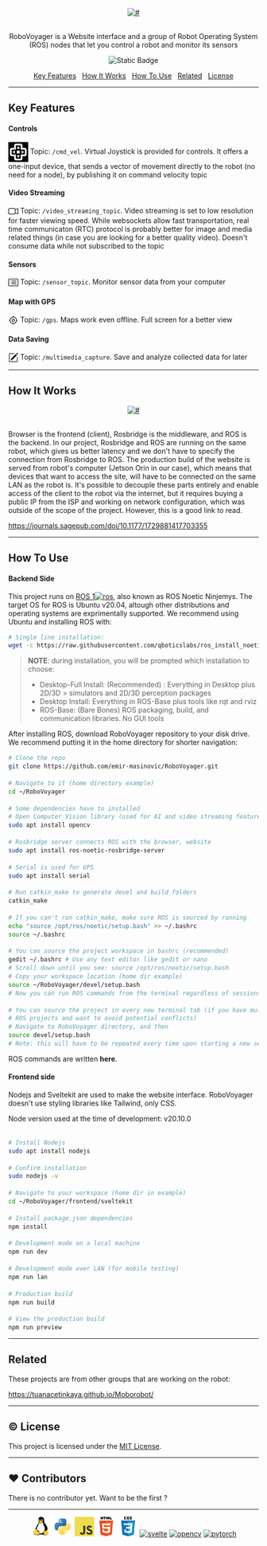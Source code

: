 <!-- ![RoboVoyager2](https://github.com/emir-masinovic/RoboVoyager/assets/80472569/c17de3c4-34ff-4b23-a62f-9f810c1693a0) -->

<div align="center">
     <a href="#">
        <img src="https://github.com/emir-masinovic/RoboVoyager/assets/80472569/c17de3c4-34ff-4b23-a62f-9f810c1693a0" alt="#">
     </a>
     <br>
     <br>
     <p>RoboVoyager is a Website interface and a group of Robot Operating System (ROS) nodes that let you control a robot and monitor its sensors</p>
     <img alt="Static Badge" src="https://img.shields.io/badge/license-MIT-blue">
</div>

<!-- <br> -->

<p align="center">
  <a href="#key-features">Key Features</a>&nbsp;&nbsp;
  <a href="#how-it-works">How It Works</a>&nbsp;&nbsp;
  <a href="#how-to-use">How To Use</a>&nbsp;&nbsp;
  <!-- <a href="#credits">Credits</a>&nbsp;&nbsp; -->
  <a href="#related">Related</a>&nbsp;&nbsp;
  <a href="#license">License</a>
</p>

---

## Key Features

<!-- - Controls: virtual joystick that updates <code>cmd_vel</code> topic and moves the robot
- Video Streaming: doesn't consume data while not subscribed to the topic
- Sensor Monitoring: extract basic sensors from the computer, as well as GPS coordinates
- Offline Maps and Orientation: find the robot's position even while offine
- [KaTeX](https://khan.github.io/KaTeX/)
- Data Saving: collects data from Lidar, Zed2, GPS
- Rosbridge Websockets: full duplex for data communication between website and ROS
- Cross platform -->

<h4>Controls</h4>
<p>
<img src="./controls.svg" style="vertical-align:middle; filter:invert(1);">
Topic: <code>/cmd_vel</code>. Virtual Joystick is provided for controls. It offers a one-input device, that sends a vector of movement directly to the robot (no need for a node), by publishing it on command velocity topic
</p>

<h4>Video Streaming</h4>
<p>
<svg 
    xmlns="http://www.w3.org/2000/svg" 
    fill="currentColor" 
    class="bi bi-camera-video" 
    viewBox="0 0 16 16" width="20" height="20" style="vertical-align: middle;"
    ><path fill-rule="evenodd" d="M0 5a2 2 0 0 1 2-2h7.5a2 2 0 0 1 1.983 1.738l3.11-1.382A1 1 0 0 1 16 4.269v7.462a1 1 0 0 1-1.406.913l-3.111-1.382A2 2 0 0 1 9.5 13H2a2 2 0 0 1-2-2zm11.5 5.175 3.5 1.556V4.269l-3.5 1.556zM2 4a1 1 0 0 0-1 1v6a1 1 0 0 0 1 1h7.5a1 1 0 0 0 1-1V5a1 1 0 0 0-1-1z" />
</svg>
Topic: <code>/video_streaming_topic</code>. Video streaming is set to low resolution for faster viewing speed. While websockets allow fast transportation, real time communicaton (RTC) protocol is probably better for image and media related things (in case you are looking for a better quality video). Doesn't consume data while not subscribed to the topic 
</p>

<h4>Sensors</h4>
<p>
<svg
    xmlns="http://www.w3.org/2000/svg"
    fill="currentColor"
    class="bi bi-card-list"
    viewBox="0 0 16 16"
    width="20" height="20" style="vertical-align: middle;"
><path
    d="M14.5 3a.5.5 0 0 1 .5.5v9a.5.5 0 0 1-.5.5h-13a.5.5 0 0 1-.5-.5v-9a.5.5 0 0 1 .5-.5zm-13-1A1.5 1.5 0 0 0 0 3.5v9A1.5 1.5 0 0 0 1.5 14h13a1.5 1.5 0 0 0 1.5-1.5v-9A1.5 1.5 0 0 0 14.5 2z"
/><path
    d="M5 8a.5.5 0 0 1 .5-.5h7a.5.5 0 0 1 0 1h-7A.5.5 0 0 1 5 8m0-2.5a.5.5 0 0 1 .5-.5h7a.5.5 0 0 1 0 1h-7a.5.5 0 0 1-.5-.5m0 5a.5.5 0 0 1 .5-.5h7a.5.5 0 0 1 0 1h-7a.5.5 0 0 1-.5-.5m-1-5a.5.5 0 1 1-1 0 .5.5 0 0 1 1 0M4 8a.5.5 0 1 1-1 0 .5.5 0 0 1 1 0m0 2.5a.5.5 0 1 1-1 0 .5.5 0 0 1 1 0"
/>
</svg>
Topic: <code>/sensor_topic</code>. Monitor sensor data from your computer
</p>

<h4>Map with GPS</h4>
<p>
<svg 
    viewBox="0 0 24 24" 
    fill="none" 
    xmlns="http://www.w3.org/2000/svg"
    width="20" height="20" style="vertical-align: middle;"><g id="SVGRepo_bgCarrier" stroke-width="0"></g><g id="SVGRepo_tracerCarrier" stroke-linecap="round" stroke-linejoin="round"></g><g id="SVGRepo_iconCarrier"><path d="M20 12C20 16.4183 16.4183 20 12 20C7.58172 20 4 16.4183 4 12C4 7.58172 7.58172 4 12 4C16.4183 4 20 7.58172 20 12Z" stroke="currentColor" stroke-width="1.5"></path><path d="M15 12C15 13.6569 13.6569 15 12 15C10.3431 15 9 13.6569 9 12C9 10.3431 10.3431 9 12 9C13.6569 9 15 10.3431 15 12Z" stroke="currentColor" stroke-width="1.5"></path><path d="M2 12L4 12" stroke="currentColor" stroke-width="1.5" stroke-linecap="round"></path><path d="M20 12L22 12" stroke="currentColor" stroke-width="1.5" stroke-linecap="round"></path><path d="M12 4V2" stroke="currentColor" stroke-width="1.5" stroke-linecap="round"></path><path d="M12 22V20" stroke="currentColor" stroke-width="1.5" stroke-linecap="round"></path></g>
</svg>
Topic: <code>/gps</code>. Maps work even offline. Full screen for a better view
</p>

<h4>Data Saving</h4>
<p>
<svg
    xmlns="http://www.w3.org/2000/svg"
    fill="currentColor"
    class="bi bi-pencil-square"
    viewBox="0 0 16 16"
    width="20" height="20" style="vertical-align: middle;"
    ><path
        d="M15.502 1.94a.5.5 0 0 1 0 .706L14.459 3.69l-2-2L13.502.646a.5.5 0 0 1 .707 0l1.293 1.293zm-1.75 2.456-2-2L4.939 9.21a.5.5 0 0 0-.121.196l-.805 2.414a.25.25 0 0 0 .316.316l2.414-.805a.5.5 0 0 0 .196-.12l6.813-6.814z"
    /><path
        fill-rule="evenodd"
        d="M1 13.5A1.5 1.5 0 0 0 2.5 15h11a1.5 1.5 0 0 0 1.5-1.5v-6a.5.5 0 0 0-1 0v6a.5.5 0 0 1-.5.5h-11a.5.5 0 0 1-.5-.5v-11a.5.5 0 0 1 .5-.5H9a.5.5 0 0 0 0-1H2.5A1.5 1.5 0 0 0 1 2.5z"/>
</svg>
Topic: <code>/multimedia_capture</code>. Save and analyze collected data for later
</p>

---

## How It Works

<div align="center">
     <a href="#">
        <img src="https://foxglove.dev/images/blog/using-rosbridge-with-ros1/hero.webp" style="background:aliceblue;" alt="#">
     </a>
     <br>
     <br>

</div>

Browser is the frontend (client), Rosbridge is the middleware, and ROS is the backend. In our project, Rosbridge and ROS are running on the same robot, which gives us better latency and we don't have to specify the connection from Rosbridge to ROS. The production build of the website is served from robot's computer (Jetson Orin in our case), which means that devices that want to access the site, will have to be connected on the same LAN as the robot is. It's possible to decouple these parts entirely and enable access of the client to the robot via the internet, but it requires buying a public IP from the ISP and working on network configuration, which was outside of the scope of the project. However, this is a good link to read.

https://journals.sagepub.com/doi/10.1177/1729881417703355

---

## How To Use

#### Backend Side

This project runs on <a href="http://wiki.ros.org/noetic" target="_blank" rel="noreferrer">ROS 1<img src="http://wiki.ros.org/noetic?action=AttachFile&do=get&target=noetic.png" alt="ros" width="20" height="20"/></a>, also known as ROS Noetic Ninjemys. The target OS for ROS is Ubuntu v20.04, altough other distributions and operating systems are exprimentally supported. We recommend using Ubuntu and installing ROS with:

```bash
# Single line installation:
wget -c https://raw.githubusercontent.com/qboticslabs/ros_install_noetic/master/ros_install_noetic.sh && chmod +x ./ros_install_noetic.sh && ./ros_install_noetic.sh
```

> **NOTE**: during installation, you will be prompted which installation to choose:
>
> - Desktop-Full Install: (Recommended) : Everything in Desktop plus 2D/3D > simulators and 2D/3D perception packages
> - Desktop Install: Everything in ROS-Base plus tools like rqt and rviz
> - ROS-Base: (Bare Bones) ROS packaging, build, and communication libraries. No GUI tools

After installing ROS, download RoboVoyager repository to your disk drive. We recommend putting it in the home directory for shorter navigation:

```bash
# Clone the repo
git clone https://github.com/emir-masinovic/RoboVoyager.git

# Navigate to it (home directory example)
cd ~/RoboVoyager

# Some dependencies have to installed
# Open Computer Vision library (used for AI and video streaming features)
sudo apt install opencv

# Rosbridge server connects ROS with the browser, website
sudo apt install ros-noetic-rosbridge-server

# Serial is used for GPS
sudo apt install serial

# Run catkin_make to generate devel and build folders
catkin_make

# If you can't run catkin_make, make sure ROS is sourced by running
echo "source /opt/ros/noetic/setup.bash" >> ~/.bashrc
source ~/.bashrc

# You can source the project workspace in bashrc (recommended)
gedit ~/.bashrc # Use any text editor like gedit or nano
# Scroll down until you see: source /opt/ros/noetic/setup.bash
# Copy your workspace location (home dir example)
source ~/RoboVoyager/devel/setup.bash
# Now you can run ROS commands from the terminal regardless of sessions

# You can source the project in every new terminal tab (if you have multiple
# ROS projects and want to avoid potential conflicts)
# Navigate to RoboVoyager directory, and then
source devel/setup.bash
# Note: this will have to be repeated every time upon starting a new session
```

ROS commands are written **here**.

#### Frontend side

Nodejs and Sveltekit are used to make the website interface. RoboVoyager doesn't use styling libraries like Tailwind, only CSS.

Node version used at the time of development: v20.10.0

```bash

# Install Nodejs
sudo apt install nodejs

# Confirm installation
sudo nodejs -v

# Navigate to your workspace (home dir in example)
cd ~/RoboVoyager/frontend/sveltekit

# Install package.json dependencies
npm install

# Development mode on a local machine
npm run dev

# Development mode over LAN (for mobile testing)
npm run lan

# Production build
npm run build

# View the production build
npm run preview
```

---

## Related

These projects are from other groups that are working on the robot:

https://tuanacetinkaya.github.io/Moborobot/

---

## ©️ License

This project is licensed under the [MIT License](http://opensource.org/licenses/MIT).

---

## ❤️ Contributors

There is no contributor yet. Want to be the first ?

<!-- If you want to contribute to this project, please read the [**contribution guide**](https://github.com/antoinezanardi/werewolves-assistant-api-next/blob/master/CONTRIBUTING.md). -->

---

<p align="center">      <a href="https://www.linux.org/" target="_blank" rel="noreferrer"><img src="https://raw.githubusercontent.com/devicons/devicon/master/icons/linux/linux-original.svg" alt="linux" width="40" height="40"/></a>      <a href="https://www.python.org" target="_blank" rel="noreferrer"><img src="https://raw.githubusercontent.com/devicons/devicon/master/icons/python/python-original.svg" alt="python" width="40" height="40"/></a>       <a href="https://developer.mozilla.org/en-US/docs/Web/JavaScript" target="_blank" rel="noreferrer"><img src="https://raw.githubusercontent.com/devicons/devicon/master/icons/javascript/javascript-original.svg" alt="javascript" width="40" height="40"/></a>      <a href="https://www.w3.org/html/" target="_blank" rel="noreferrer"><img src="https://raw.githubusercontent.com/devicons/devicon/master/icons/html5/html5-original-wordmark.svg" alt="html5" width="40" height="40"/></a>       <a href="https://www.w3schools.com/css/" target="_blank" rel="noreferrer"><img src="https://raw.githubusercontent.com/devicons/devicon/master/icons/css3/css3-original-wordmark.svg" alt="css3" width="40" height="40"/></a>        <a href="https://svelte.dev" target="_blank" rel="noreferrer"> <img src="https://upload.wikimedia.org/wikipedia/commons/1/1b/Svelte_Logo.svg" alt="svelte" width="40" height="40"/></a>     <a href="https://opencv.org/" target="_blank" rel="noreferrer"> <img src="https://www.vectorlogo.zone/logos/opencv/opencv-icon.svg" alt="opencv" width="40" height="40"/></a>       <a href="https://pytorch.org/" target="_blank" rel="noreferrer"><img src="https://www.vectorlogo.zone/logos/pytorch/pytorch-icon.svg" alt="pytorch" width="40" height="40"/></a> </p>

